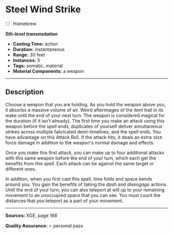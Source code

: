 # Steel Wind Strike
- [ ] Homebrew

***5th-level transmutation***
- **Casting Time:** action
- **Duration:** instantaneous
- **Range:** 30 feet
- **Instances:** 5
- **Tags:** somatic, material
- **Material Components:** a weapon

---

## Description
Choose a weapon that you are holding.
As you hold the weapon above you, it absorbs a massive volume of air.
Weird afterimages of the item trail in its wake until the end of your next turn.
The weapon is considered magical for the duration (if it isn't already).
The first time you make an attack using this weapon before the spell ends, duplicates of yourself deliver simultaneous strikes across multiple fabricated demi-timelines, and the spell ends.
You have advantage on this Attack Roll.
If the attack hits, it deals an extra `3d10` force damage in addition to the weapon's normal damage and effects.

Once you make this first attack, you can make up to four additional attacks with this same weapon before the end of your turn, which each get the benefits from this spell.
Each attack can be against the same target or different ones.

In addition, when you first cast this spell, time folds and space bends around you.
You gain the benefits of taking the *dash* and *disengage* actions.
Until the end of your turn, you can also teleport at will up to your remaining movement to an unoccupied space that you can see.
You must count the distances that you teleport as a part of your movement.

---

**Sources:** XGE, page 166

**Quality Assurance:** :star: personal pass
